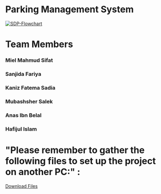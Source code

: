 # Parking Management System
<a href="https://ibb.co/8KQqcQN"><img src="https://i.ibb.co/smXnHXb/SDP-Flowchart.jpg" alt="SDP-Flowchart" border="0"></a>
# Team Members 
### Miel Mahmud Sifat <br>
### Sanjida Fariya <br>
### Kaniz Fatema Sadia <br>
### Mubashsher Salek <br>
### Anas Ibn Belal<br> 
### Hafijul Islam<br> 
# "Please remember to gather the following files to set up the project on another PC:" : 
[Download Files](https://drive.google.com/drive/folders/1gZ679WbcEywDtb_89lZUl0nOo0G2UpsO?usp=sharing)
